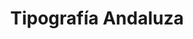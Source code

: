 ---
title: "Tipografía Andaluza"
url: /la-linea-de-la-concepcion/tipografia-andaluza/
shop: material de oficina
---